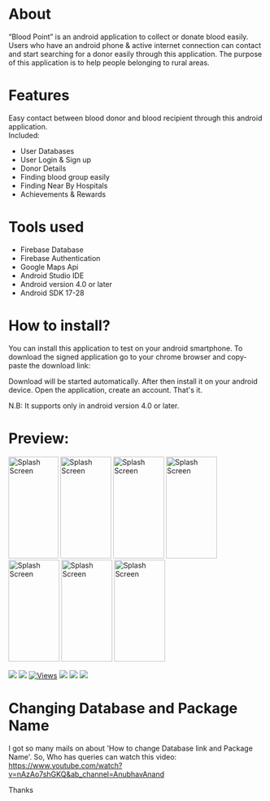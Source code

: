 # About
“Blood Point” is an android application to collect or donate blood easily. Users who have an android phone & active internet connection can contact and start searching for a donor easily through this application. The purpose of this application is to help people belonging to rural areas.

# Features
Easy contact between blood donor and blood recipient through this android application.<br>
Included:
- User Databases
- User Login & Sign up
- Donor Details
- Finding blood group easily
- Finding Near By Hospitals
- Achievements & Rewards
       
# Tools used
- Firebase Database
- Firebase Authentication
- Google Maps Api
- Android Studio IDE
- Android version 4.0 or later
- Android SDK 17-28
  
# How to install?

You can install this application to test on your android smartphone. To download the signed application go to your chrome browser and copy-paste the download link:

Download will be started automatically. After then install it on your android device.
Open the application, create an account. That's it.

N.B: It supports only in android version 4.0 or later.

# Preview:
<img src="https://raw.githubusercontent.com/imShakil/BloodBank/master/spalsh.png" alt="Splash Screen" width="98" height="200" /> <img src="https://raw.githubusercontent.com/imShakil/BloodBank/master/bloodbank2.png" alt="Splash Screen" width="100" height="200" /> <img src="https://raw.githubusercontent.com/imShakil/BloodBank/master/bloodbank6.png" alt="Splash Screen" width="100" height="200" /> <img src="https://raw.githubusercontent.com/imShakil/BloodBank/master/bloodbank3.png" alt="Splash Screen" width="100" height="200" /> <img src="https://raw.githubusercontent.com/imShakil/BloodBank/master/bloodbank4.png" alt="Splash Screen" width="100" height="200" /> <img src="https://raw.githubusercontent.com/imShakil/BloodBank/master/bloodbank1.png" alt="Splash Screen" width="100" height="200" /> <img src="https://raw.githubusercontent.com/imShakil/BloodBank/master/bloodbank5.png" alt="Splash Screen" width="100" height="200" /> 



![](https://img.shields.io/github/stars/imshakil/BloodBank.svg)
![](https://img.shields.io/github/forks/imshakil/BloodBank.svg)
[![Views](https://hits.dwyl.com/imshakil/BloodBank.svg?style=flat-square&show=unique)](http://hits.dwyl.com/imshakil/BloodBank)
![](https://img.shields.io/github/tag/imshakil/BloodBank.svg) 
![](https://img.shields.io/github/v/release/imshakil/BloodBank.svg) 
![](https://img.shields.io/github/issues/imshakil/BloodBank.svg)


# Changing Database and Package Name
I got so many mails on about 'How to change Database link and Package Name'. So, Who has queries can watch this video: https://www.youtube.com/watch?v=nAzAo7shGKQ&ab_channel=AnubhavAnand





Thanks





